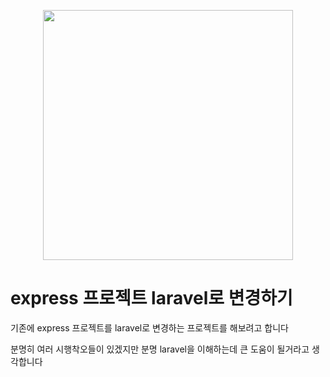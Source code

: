 <p align="center"><a href="https://laravel.com" target="_blank"><img src="https://raw.githubusercontent.com/laravel/art/master/logo-lockup/5%20SVG/2%20CMYK/1%20Full%20Color/laravel-logolockup-cmyk-red.svg" width="400"></a></p>


# express 프로젝트 laravel로 변경하기
<p>기존에 express 프로젝트를 laravel로 변경하는 프로젝트를 해보려고 합니다</p>
<p>분명히 여러 시행착오들이 있겠지만 분명 laravel을 이해하는데 큰 도움이 될거라고 생각합니다</p>
